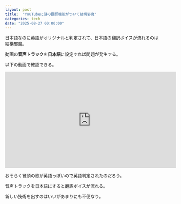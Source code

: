 ```yaml
---
layout: post
title:  "YouTubeに謎の翻訳機能がついて結構邪魔"
categories: tech
date: "2025-08-27 00:00:00"
---
```


日本語なのに英語がオリジナルと判定されて、日本語の翻訳ボイスが流れるのは結構邪魔。

動画の**音声トラック**を**日本語**に設定すれば問題が発生する。

以下の動画で確認できる。

<div class="google">
<iframe width="560" height="315" src="https://www.youtube.com/embed/hRr7rAgbGy8?si=hmlC7PwequurM76W" title="YouTube video player" frameborder="0" allow="accelerometer; autoplay; clipboard-write; encrypted-media; gyroscope; picture-in-picture; web-share" referrerpolicy="strict-origin-when-cross-origin" allowfullscreen></iframe>
</div>

おそらく冒頭の歌が英語っぽいので英語判定されたのだろう。

音声トラックを日本語にすると翻訳ボイスが流れる。

新しい技術を出すのはいいがあまりにも不便なり。
